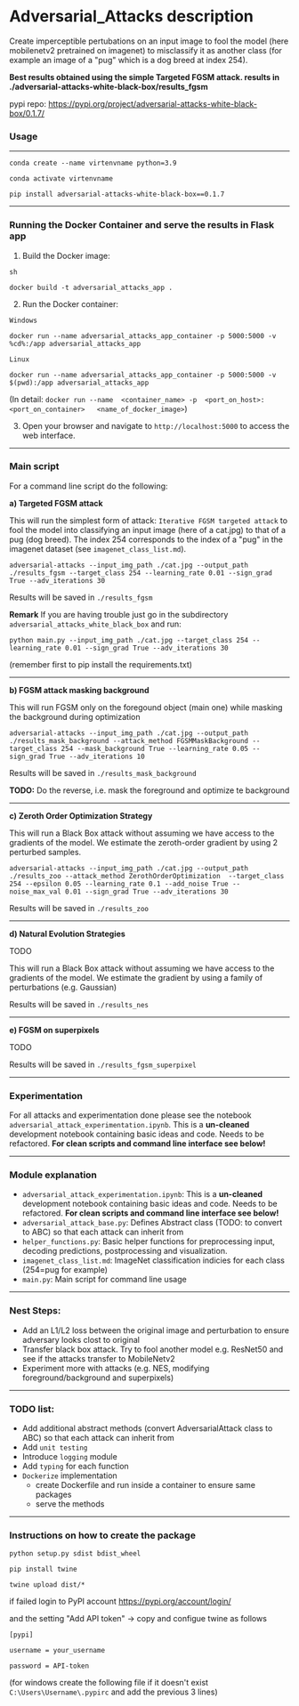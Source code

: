 # Adversarial_Attacks description
Create imperceptible pertubations on an input image to fool the model (here mobilenetv2 pretrained on imagenet) to misclassify it as another class (for example an image of a "pug" which is a dog breed at index 254).

**Best results obtained using the simple Targeted FGSM attack. results in ./adversarial-attacks-white-black-box/results_fgsm**

pypi repo: https://pypi.org/project/adversarial-attacks-white-black-box/0.1.7/

### Usage

-----------

`conda create --name virtenvname python=3.9`

`conda activate virtenvname`

`pip install adversarial-attacks-white-black-box==0.1.7`

-----------

### Running the Docker Container and serve the results in Flask app


1) Build the Docker image:

`sh`

```
docker build -t adversarial_attacks_app .
```

2) Run the Docker container:

`Windows`

```
docker run --name adversarial_attacks_app_container -p 5000:5000 -v %cd%:/app adversarial_attacks_app
```

`Linux`

```
docker run --name adversarial_attacks_app_container -p 5000:5000 -v $(pwd):/app adversarial_attacks_app
```

(In detail: `docker run --name  <container_name> -p  <port_on_host>:<port_on_container>   <name_of_docker_image>`)


3) Open your browser and navigate to `http://localhost:5000` to access the web interface.

------------

### Main script
For a command line script do the following: 


**a) Targeted FGSM attack**

This will run the simplest form of attack: `Iterative FGSM targeted attack` to  fool the model into classifying an input image (here of a cat.jpg) to that of a pug (dog breed). The index 254 corresponds to the index of a "pug" in the imagenet dataset (see `imagenet_class_list.md`).

```
adversarial-attacks --input_img_path ./cat.jpg --output_path ./results_fgsm --target_class 254 --learning_rate 0.01 --sign_grad True --adv_iterations 30
```

Results will be saved in `./results_fgsm`

**Remark** If you are having trouble just go in the subdirectory `adversarial_attacks_white_black_box` and run:

`python main.py --input_img_path ./cat.jpg --target_class 254 --learning_rate 0.01 --sign_grad True --adv_iterations 30`

(remember first to pip install the requirements.txt)

-------------

**b) FGSM attack masking background**

This will run FGSM only on the foregound object (main one) while masking the background during optimization

```
adversarial-attacks --input_img_path ./cat.jpg --output_path ./results_mask_background --attack_method FGSMMaskBackground --target_class 254 --mask_background True --learning_rate 0.05 --sign_grad True --adv_iterations 10
```

Results will be saved in `./results_mask_background`

**TODO:** Do the reverse, i.e. mask the foreground and optimize te background

------------


**c) Zeroth Order Optimization Strategy**

This will run a Black Box attack without assuming we have access to the gradients of the model. We estimate the zeroth-order gradient by using 2 perturbed samples.

```
adversarial-attacks --input_img_path ./cat.jpg --output_path ./results_zoo --attack_method ZerothOrderOptimization  --target_class 254 --epsilon 0.05 --learning_rate 0.1 --add_noise True --noise_max_val 0.01 --sign_grad True --adv_iterations 30
```

Results will be saved in `./results_zoo`

------------


**d) Natural Evolution Strategies**


TODO

This will run a Black Box attack without assuming we have access to the gradients of the model. We estimate the gradient by using a family of perturbations (e.g. Gaussian)

Results will be saved in `./results_nes`

--------------

**e) FGSM on superpixels**

TODO

Results will be saved in `./results_fgsm_superpixel`

--------------

### Experimentation
For all attacks and experimentation done please see the notebook `adversarial_attack_experimentation.ipynb`. This is a **un-cleaned** development notebook containing basic ideas and code. Needs to be refactored. **For clean scripts and command line interface see below!**

---------------


### Module explanation
- `adversarial_attack_experimentation.ipynb`: This is a **un-cleaned** development notebook containing basic ideas and code. Needs to be refactored. **For clean scripts and command line interface see below!**
- `adversarial_attack_base.py`: Defines Abstract class (TODO: to convert to ABC) so that each attack can inherit from
- `helper_functions.py`: Basic helper functions for preprocessing input, decoding predictions, postprocessing and visualization. 
- `imagenet_class_list.md`: ImageNet classification indicies for each class (254=pug for example)
- `main.py`: Main script for command line usage


-----------

### Nest Steps:
- Add an L1/L2 loss between the original image and perturbation to ensure adversary looks clost to original
- Transfer black box attack. Try to fool another model e.g. ResNet50 and see if the attacks transfer to MobileNetv2
- Experiment more with attacks (e.g. NES, modifying foreground/background and superpixels)

-----------

### TODO list:
- Add additional abstract methods (convert AdversarialAttack class to ABC) so that each attack can inherit from
- Add `unit testing`
- Introduce `logging` module
- Add `typing` for each function
- `Dockerize` implementation
    - create Dockerfile and run inside a container to ensure same packages
    - serve the methods

-----------

### Instructions on how to create the package

`python setup.py sdist bdist_wheel`

`pip install twine`

`twine upload dist/*`

if failed login to PyPI account https://pypi.org/account/login/

and the setting "Add API token" -> copy and configue twine as follows

```
[pypi]

username = your_username

password = API-token
```

(for windows create the following file if it doesn't exist `C:\Users\Username\.pypirc` and add the previous 3 lines)
